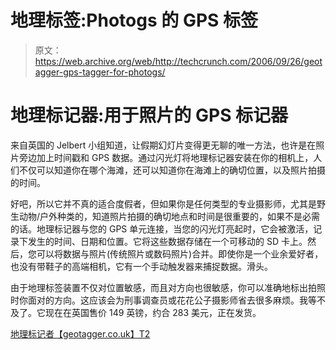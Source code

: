 # 地理标签:Photogs 的 GPS 标签

> 原文：<https://web.archive.org/web/http://techcrunch.com/2006/09/26/geotagger-gps-tagger-for-photogs/>

# 地理标记器:用于照片的 GPS 标记器

来自英国的 Jelbert 小组知道，让假期幻灯片变得更无聊的唯一方法，也许是在照片旁边加上时间戳和 GPS 数据。通过闪光灯将地理标记器安装在你的相机上，人们不仅可以知道你在哪个海滩，还可以知道你在海滩上的确切位置，以及照片拍摄的时间。

好吧，所以它并不真的适合度假者，但如果你是任何类型的专业摄影师，尤其是野生动物/户外种类的，知道照片拍摄的确切地点和时间是很重要的，如果不是必需的话。地理标记器与您的 GPS 单元连接，当您的闪光灯亮起时，它会被激活，记录下发生的时间、日期和位置。它将这些数据存储在一个可移动的 SD 卡上。然后，您可以将数据与照片(传统照片或数码照片)合并。即使你是一个业余爱好者，也没有带鞋子的高端相机，它有一个手动触发器来捕捉数据。滑头。

由于地理标签装置不仅对位置敏感，而且对方向也很敏感，你可以准确地标出拍照时你面对的方向。这应该会为刑事调查员或花花公子摄影师省去很多麻烦。我等不及了。它现在在英国售价 149 英镑，约合 283 美元，正在发货。

[地理标记者【geotagger.co.uk】T2](https://web.archive.org/web/20130627215420/http://www.geotagger.co.uk/geotagger_website/index.html)